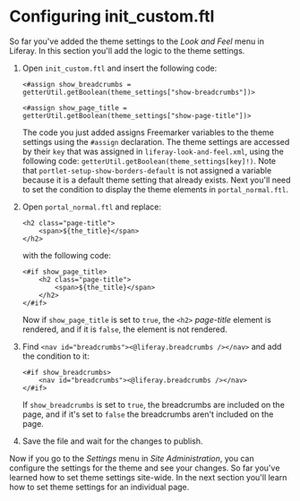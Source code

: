 # Configuring init_custom.ftl [](id=configuring-initcustom-ftl)

So far you've added the theme settings to the *Look and Feel* menu in Liferay.
In this section you'll add the logic to the theme settings.

1.  Open `init_custom.ftl` and insert the following code:

        <#assign show_breadcrumbs =
        getterUtil.getBoolean(theme_settings["show-breadcrumbs"])>

        <#assign show_page_title =
        getterUtil.getBoolean(theme_settings["show-page-title"])>

    The code you just added assigns Freemarker variables to the theme settings
    using the `#assign` declaration. The theme settings are accessed by their
    `key` that was assigned in `liferay-look-and-feel.xml`, using the following
    code: `getterUtil.getBoolean(theme_settings[key]!)`. Note that
    `portlet-setup-show-borders-default` is not assigned a variable because it
    is a default theme setting that already exists. Next you'll need to set the
    condition to display the theme elements in `portal_normal.ftl`.

2.  Open `portal_normal.ftl` and replace:

        <h2 class="page-title">
            <span>${the_title}</span>
        </h2>

    with the following code:

        <#if show_page_title>
            <h2 class="page-title">
                <span>${the_title}</span>
            </h2>
        </#if>

    Now if `show_page_title` is set to `true`, the `<h2>` *page-title* element
    is rendered, and if it is `false`, the element is not rendered.

3.  Find `<nav id="breadcrumbs"><@liferay.breadcrumbs /></nav>` and add the
    condition to it:

        <#if show_breadcrumbs>
            <nav id="breadcrumbs"><@liferay.breadcrumbs /></nav>
        </#if>

    If `show_breadcrumbs` is set to `true`, the breadcrumbs are included on
    the page, and if it's set to `false` the breadcrumbs aren't included on
    the page.

4.  Save the file and wait for the changes to publish.

Now if you go to the *Settings* menu in *Site Administration*, you can configure
the settings for the theme and see your changes. So far you've learned how to
set theme settings site-wide. In the next section you'll learn how to set theme
settings for an individual page.
